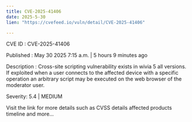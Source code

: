 ```yaml
---
title: CVE-2025-41406
date: 2025-5-30
lien: "https://cvefeed.io/vuln/detail/CVE-2025-41406"

---
```


CVE ID : CVE-2025-41406

Published :  May 30
2025
7:15 a.m. | 5 hours
9 minutes ago

Description : Cross-site scripting vulnerability exists in wivia 5 all versions. If exploited
when a user connects to the affected device with a specific operation
an arbitrary script may be executed on the web browser of the moderator user.

Severity: 5.4 | MEDIUM

Visit the link for more details
such as CVSS details
affected products
timeline
and more...
